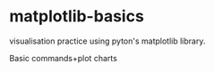 # matplotlib-basics
visualisation practice using pyton's matplotlib library. 



Basic commands+plot charts
